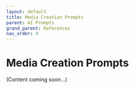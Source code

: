 ```yaml
---
layout: default
title: Media Creation Prompts
parent: AI Prompts
grand_parent: References
nav_order: 4
---
```


# Media Creation Prompts

(Content coming soon...)
